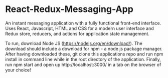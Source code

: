 # React-Redux-Messaging-App
An instant messaging application with a fully functional front-end interface. Uses React, Javascript, HTML and CSS for a modern user interface and Redux store, reducers, and actions for application state management.

To run, download Node JS (https://nodejs.org/en/download/). The download should include a download for npm - a node js package manager. After having downloaded these, git clone this applications repo and run npm install in command line while in the root directory of the application. Finally, run npm start and open up http://localhost:3000/ in a tab on the browser of your choice!

